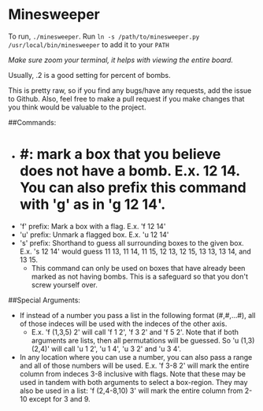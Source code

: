 Minesweeper
===========

To run, `./minesweeper`. Run `ln -s /path/to/minesweeper.py /usr/local/bin/minesweeper` to add it to your `PATH`

*Make sure zoom your terminal, it helps with viewing the entire board.*

Usually, .2 is a good setting for percent of bombs.

This is pretty raw, so if you find any bugs/have any requests, add the issue to Github. Also, feel free to make a pull request if you make changes that you think would be valuable to the project.

##Commands:
- # #: mark a box that you believe does not have a bomb. E.x. 12 14. You can also prefix this command with 'g' as in 'g 12 14'.
- 'f' prefix: Mark a box with a flag. E.x. 'f 12 14'
- 'u' prefix: Unmark a flagged box. E.x. 'u 12 14'
- 's' prefix: Shorthand to guess all surrounding boxes to the given box. E.x. 's 12 14' would guess 11 13, 11 14, 11 15, 12 13, 12 15, 13 13, 13 14, and 13 15.
  - This command can only be used on boxes that have already been marked as not having bombs. This is a safeguard so that you don't screw yourself over.

##Special Arguments:
- If instead of a number you pass a list in the following format (#,#,...#), all of those indeces will be used with the indeces of the other axis.
  - E.x. 'f (1,3,5) 2' will call 'f 1 2', 'f 3 2' and 'f 5 2'. Note that if both arguments are lists, then all permutations will be guessed. So 'u (1,3) (2,4)' will call 'u 1 2', 'u 1 4', 'u 3 2' and 'u 3 4'.
- In any location where you can use a number, you can also pass a range and all of those numbers will be used. E.x. 'f 3-8 2' will mark the entire column from indeces 3-8 inclusive with flags. Note that these may be used in tandem with both arguments to select a box-region. They may also be used in a list: 'f (2,4-8,10) 3' will mark the entire column from 2-10 except for 3 and 9.